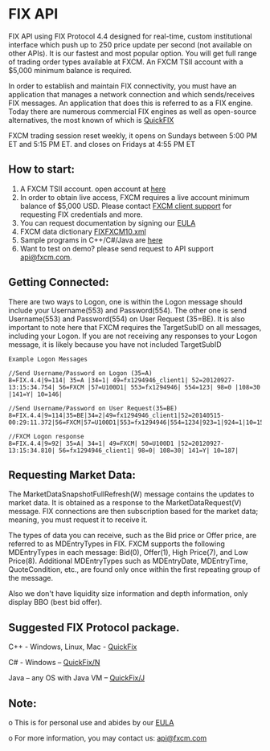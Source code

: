 # FIX API

FIX API using FIX Protocol 4.4 designed for real-time, custom institutional interface which push up to 250 price update per second (not available on other APIs). It is our fastest and most popular option. You will get full range of trading order types available at FXCM. An FXCM TSII account with a $5,000 minimum balance is required.

In order to establish and maintain FIX connectivity, you must have an application that manages a network connection and which sends/receives FIX messages. An application that does this is referred to as a FIX engine. Today there are numerous commercial FIX engines as well as open-source alternatives, the most known of which is [QuickFIX](http://www.quickfixengine.org/)

FXCM trading session reset weekly, it opens on Sundays between 5:00 PM ET and 5:15 PM ET. and closes on Fridays at 4:55 PM ET

## How to start:
1) A FXCM TSII account. open account at [here](https://www.fxcm.com/uk/algorithmic-trading/api-trading/)
2) In order to obtain live access, FXCM requires a live account minimum balance of $5,000 USD. Please contact [FXCM client support](https://www.fxcm.com/support/contact-client-support/) for requesting FIX credentials and more.
3) You can request documentation by signing our [EULA](https://www.fxcm.com/forms/eula/)
4) FXCM data dictionary [FIXFXCM10.xml](https://apiwiki.fxcorporate.com/api/fix/docs/FIXFXCM10.xml)
5) Sample programs in C++/C#/Java are [here](https://github.com/fxcm/FIXAPI/tree/master/Sample%20Projects)
6) Want to test on demo? please send request to API support api@fxcm.com.

## Getting Connected:
There are two ways to Logon, one is within the Logon message should include your Username(553) and Password(554). The other one is send Username(553) and Password(554) on User Request (35=BE). It is also important to note here that FXCM requires the TargetSubID on all messages, including your Logon. If you are not receiving any responses to your Logon message, it is likely because you have not included TargetSubID

	Example Logon Messages
	
	//Send Username/Password on Logon (35=A)
	8=FIX.4.4|9=114| 35=A |34=1| 49=fx1294946_client1| 52=20120927-13:15:34.754| 56=FXCM |57=U100D1| 553=fx1294946| 554=123| 98=0 |108=30 |141=Y| 10=146|

	//Send Username/Password on User Request(35=BE)
	8=FIX.4.4|9=114|35=BE|34=2|49=fx1294946_client1|52=20140515-00:29:11.372|56=FXCM|57=U100D1|553=fx1294946|554=1234|923=1|924=1|10=150|

	//FXCM Logon response 
	8=FIX.4.4|9=92| 35=A| 34=1| 49=FXCM| 50=U100D1 |52=20120927-13:15:34.810| 56=fx1294946_client1| 98=0| 108=30| 141=Y| 10=187|
  

## Requesting Market Data:
The MarketDataSnapshotFullRefresh(W) message contains the updates to market data. It is obtained as a response to the MarketDataRequest(V) message. FIX connections are then subscription based for the market data; meaning, you must request it to receive it.

The types of data you can receive, such as the Bid price or Offer price, are referred to as MDEntryTypes in FIX. FXCM supports the following MDEntryTypes in each message: Bid(0), Offer(1), High Price(7), and Low Price(8). Additional MDEntryTypes such as MDEntryDate, MDEntryTime, QuoteCondition, etc., are found only once within the first repeating group of the message.

Also we don't have liquidity size information and depth information, only display BBO (best bid offer). 

## Suggested FIX Protocol package.
C++ - Windows, Linux, Mac - <a href="http://www.quickfixengine.org/">QuickFix</a>

C# - Windows – <a href="http://quickfixn.org/">QuickFix/N</a>

Java – any OS with Java VM – <a href="http://www.quickfixj.org/">QuickFix/J</a>

## Note:
o	This is for personal use and abides by our [EULA](https://www.fxcm.com/uk/forms/eula/)

o	For more information, you may contact us: api@fxcm.com
